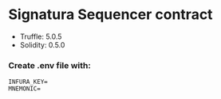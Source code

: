 Signatura Sequencer contract
=========

- Truffle: 5.0.5
- Solidity: 0.5.0

### Create .env file with:
```
INFURA_KEY=
MNEMONIC=
```